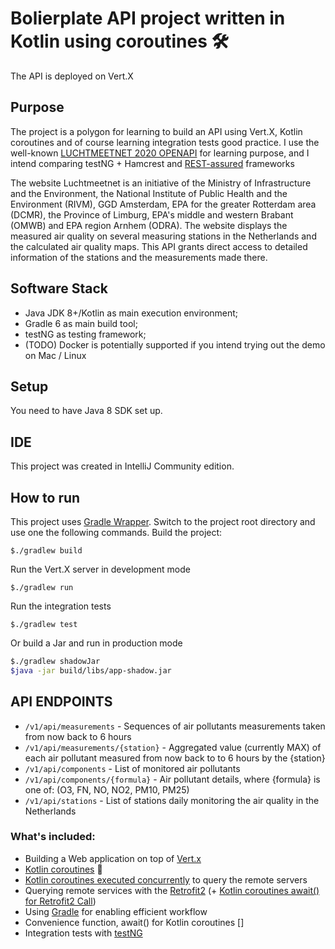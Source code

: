 # Bolierplate API project written in Kotlin using coroutines 🛠
The API is deployed on Vert.X
## Purpose
The project is a polygon for learning to build an API using Vert.X, Kotlin coroutines
and of course learning integration tests good practice.
I use the well-known [LUCHTMEETNET 2020 OPENAPI](https://api-docs.luchtmeetnet.nl/) for learning purpose,
and I intend comparing testNG + Hamcrest and [REST-assured](https://github.com/rest-assured/rest-assured) frameworks

The website Luchtmeetnet is an initiative of the Ministry of Infrastructure and the Environment, 
the National Institute of Public Health and the Environment (RIVM), GGD Amsterdam, EPA for the greater Rotterdam area (DCMR), 
the Province of Limburg, EPA's middle and western Brabant (OMWB) and EPA region Arnhem (ODRA). 
The website displays the measured air quality on several measuring stations in the Netherlands and the calculated air quality maps.
This API grants direct access to detailed information of the stations and the measurements made there.

## Software Stack
* Java JDK 8+/Kotlin as main execution environment;
* Gradle 6 as main build tool;
* testNG as testing framework;
* (TODO) Docker is potentially supported if you intend trying out the demo on Mac / Linux 

## Setup
You need to have Java 8 SDK set up.

## IDE
This project was created in IntelliJ Community edition.

## How to run
This project uses [Gradle Wrapper](https://docs.gradle.org/current/userguide/gradle_wrapper.html).
Switch to the project root directory and use one the following commands.
Build the project:
```
$./gradlew build 
```
Run the Vert.X server in development mode
```
$./gradlew run 
```
Run the integration tests
```
$./gradlew test 
```
Or build a Jar and run in production mode
 ```sh
 $./gradlew shadowJar
 $java -jar build/libs/app-shadow.jar
 ``` 

## API ENDPOINTS
* `/v1/api/measurements` - Sequences of air pollutants measurements taken from now back to 6 hours
* `/v1/api/measurements/{station}` - Aggregated value (currently MAX) of each air pollutant measured from now back to to 6 hours by the {station}
* `/v1/api/components` - List of monitored air pollutants
* `/v1/api/components/{formula}` - Air pollutant details, where {formula} is one of: (O3, FN, NO, NO2, PM10, PM25)
* `/v1/api/stations` - List of stations daily monitoring the air quality in the Netherlands


### What's included:

* Building a Web application on top of [Vert.x](http://vertx.io/)
* [Kotlin coroutines](http://vertx.io/docs/vertx-lang-kotlin-coroutines/kotlin/) 🎉
* [Kotlin coroutines executed concurrently](https://kotlinexpertise.com/kotlin-coroutines-concurrency/) to query the remote servers  
* Querying remote services with the [Retrofit2](https://github.com/square/retrofit) (+ [Kotlin coroutines await() for Retrofit2 Call](https://github.com/gildor/kotlin-coroutines-retrofit))
* Using [Gradle](https://gradle.org/) for enabling efficient workflow
* Convenience function, await() for Kotlin coroutines []
* Integration tests with [testNG](https://github.com/cbeust/testng)
